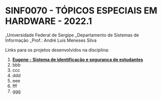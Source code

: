 # SINF0070 - TÓPICOS ESPECIAIS EM HARDWARE  - 2022.1

_Universidade Federal de Sergipe
_Departamento de Sistemas de Informação
_Prof.: André Luis Meneses Silva

Links para os projetos desenvolvidos na disciplina:

1. **[Eugene - Sistema de identificação e segurança de estudantes](https://github.com/Sinu-Tech/Eugene)**
2. bbb
3. ccc
4. ddd
5. eee
6. fff
7. ggg
